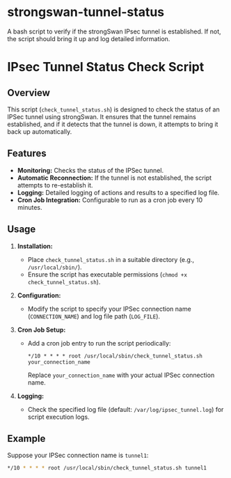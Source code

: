 # strongswan-tunnel-status
A bash script to verify if the strongSwan IPsec tunnel is established. If not, the script should bring it up and log detailed information.

# IPsec Tunnel Status Check Script

## Overview

This script (`check_tunnel_status.sh`) is designed to check the status of an IPSec tunnel using strongSwan. It ensures that the tunnel remains established, and if it detects that the tunnel is down, it attempts to bring it back up automatically.

## Features

- **Monitoring:** Checks the status of the IPSec tunnel.
- **Automatic Reconnection:** If the tunnel is not established, the script attempts to re-establish it.
- **Logging:** Detailed logging of actions and results to a specified log file.
- **Cron Job Integration:** Configurable to run as a cron job every 10 minutes.

## Usage

1. **Installation:**
   - Place `check_tunnel_status.sh` in a suitable directory (e.g., `/usr/local/sbin/`).
   - Ensure the script has executable permissions (`chmod +x check_tunnel_status.sh`).

2. **Configuration:**
   - Modify the script to specify your IPSec connection name (`CONNECTION_NAME`) and log file path (`LOG_FILE`).

3. **Cron Job Setup:**
   - Add a cron job entry to run the script periodically:
     ```
     */10 * * * * root /usr/local/sbin/check_tunnel_status.sh your_connection_name
     ```
     Replace `your_connection_name` with your actual IPSec connection name.

4. **Logging:**
   - Check the specified log file (default: `/var/log/ipsec_tunnel.log`) for script execution logs.

## Example

Suppose your IPSec connection name is `tunnel1`:
```bash
*/10 * * * * root /usr/local/sbin/check_tunnel_status.sh tunnel1
